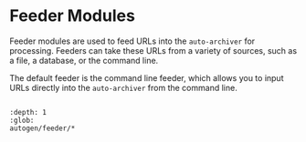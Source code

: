 # Feeder Modules

Feeder modules are used to feed URLs into the `auto-archiver` for processing. Feeders can take these URLs from a variety of sources, such as a file, a database, or the command line.

The default feeder is the command line feeder, which allows you to input URLs directly into the `auto-archiver` from the command line.

```{include} autogen/feeder.md
```

```{toctree}
:depth: 1
:glob:
autogen/feeder/*
```